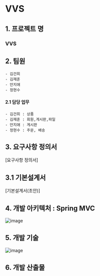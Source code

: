 # VVS

## 1. 프로젝트 명
### VVS
## 2. 팀원
```
- 김건희
- 김재훈
- 안지애
- 정현수
```

#### 2.1 담당 업무
```
- 김건희 : 상품
- 김재훈 : 회원,게시판,파일
- 안지애 : 게시판
- 정현수 : 주문, 배송
```

## 3. 요구사항 정의서
[요구사항 정의서]

## 3.1 기본설계서
[기본설계서(초안)]

## 4. 개발 아키텍처 : Spring MVC
![image](https://terasolunaorg.github.io/guideline/1.0.1.RELEASE/en/_images/RequestLifecycle.png)

## 5. 개발 기술
![image](https://user-images.githubusercontent.com/70499031/98215405-16e5b480-1f8b-11eb-96f5-f75c6f445c70.png)

## 6. 개발 산출물
